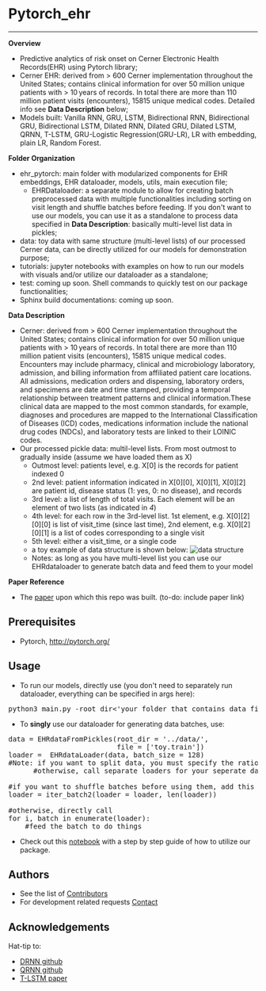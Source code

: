 # Pytorch_ehr
***************** 

**Overview**
* Predictive analytics of risk onset on Cerner Electronic Health Records(EHR) using Pytorch library;
* Cerner EHR: derived from > 600 Cerner implementation throughout the United States; contains clinical information for over 50 million unique patients with > 10 years of records. In total there are more than 110 million patient visits (encounters), 15815 unique medical codes. Detailed info see  **Data Description** below; 
* Models built: Vanilla RNN, GRU, LSTM, Bidirectional RNN, Bidirectional GRU, Bidirectional LSTM, Dilated RNN, Dilated GRU, Dilated LSTM, QRNN, T-LSTM, GRU-Logistic Regression(GRU-LR), LR with embedding, plain LR, Random Forest.


**Folder Organization**
* ehr_pytorch: main folder with modularized components for EHR embeddings, EHR dataloader, models, utils, main execution file;
  * EHRDataloader: a separate module to allow for creating batch preprocessed data with multiple functionalities including sorting on visit length and shuffle batches before feeding. If you don't want to use our models, you can use it as a standalone to process data specified in **Data Description**: basically multi-level list data in pickles; 
* data: toy data with same structure (multi-level lists) of our processed Cerner data, can be directly utilized for our models for demonstration purpose;
* tutorials: jupyter notebooks with examples on how to run our models with visuals and/or utilize our dataloader as a standalone; 
* test: coming up soon. Shell commands to quickly test on our package functionalities;
* Sphinx build documentations: coming up soon.


**Data Description**
* Cerner: derived from > 600 Cerner implementation throughout the United States; contains clinical information for over 50 million unique patients with > 10 years of records. In total there are more than 110 million patient visits (encounters), 15815 unique medical codes. Encounters may include pharmacy, clinical and microbiology laboratory, admission, and billing information from affiliated patient care locations. All admissions, medication orders and dispensing, laboratory orders, and specimens are date and time stamped, providing a temporal relationship between treatment patterns and clinical information.These clinical data are mapped to the most common standards, for example, diagnoses and procedures are mapped to the International Classification of Diseases (ICD) codes, medications information include the national drug codes (NDCs), and laboratory tests are linked to their LOINIC codes. 
* Our processed pickle data: multil-level lists. From most outmost to gradually inside (assume we have loaded them as X)
  * Outmost level: patients level, e.g. X[0] is the records for patient indexed 0
  * 2nd level: patient information indicated in X[0][0], X[0][1], X[0][2] are patient id, disease status (1: yes, 0: no disease), and records
  * 3rd level: a list of length of total visits. Each element will be an element of two lists (as indicated in *4*) 
  * 4th level: for each row in the 3rd-level list. 1st element, e.g. X[0][2][0][0] is list of visit_time (since last time), 2nd element, e.g. X[0][2][0][1] is a list of codes corresponding to a single visit
  * 5th level: either a visit_time, or a single code
  * a toy example of data structure is shown below:
    ![data structure](https://github.com/ZhiGroup/pytorch_ehr/blob/master/tutorials/ToyData.png)
   * Notes: as long as you have multi-level list you can use our EHRdataloader to generate batch data and feed them to your model


**Paper Reference**
* The [paper](RNNisAllyouNeedv01.docx) upon which this repo was built. (to-do: include paper link)


## Prerequisites

* Pytorch, <http://pytorch.org/> 


## Usage

* To run our models, directly use (you don't need to separately run dataloader, everything can be specified in args here):
<pre>
python3 main.py -root_dir<'your folder that contains data file(s)'> -files<['filename(train)' 'filename(valid)' 'filename(test)']> -which_model<'RNN'> -optimizer<'adam'> ....(feed as many args as you please)
</pre>

* To **singly** use our dataloader for generating data batches, use:
<pre>
data = EHRdataFromPickles(root_dir = '../data/', 
                          file = ['toy.train'])
loader =  EHRdataLoader(data, batch_size = 128)
#Note: if you want to split data, you must specify the ratios in EHRdataFromPickles()
      #otherwise, call separate loaders for your seperate data files

#if you want to shuffle batches before using them, add this line 
loader = iter_batch2(loader = loader, len(loader))

#otherwise, directly call 
for i, batch in enumerate(loader): 
    #feed the batch to do things
</pre>

- Check out this
[notebook](https://github.com/ZhiGroup/pytorch_ehr/blob/master/tutorials/RNN_tutorials_toy.ipynb) with a step by step guide of how to utilize our package. 

## Authors

* See the list of [Contributors]( https://github.com/ZhiGroup/pytorch_ehr/graphs/contributors)
* For development related requests [Contact](https://github.com/chocolocked)

## Acknowledgements

Hat-tip to:
* [DRNN github](https://github.com/zalandoresearch/pt-dilate-rnn)
* [QRNN github](https://github.com/salesforce/pytorch-qrnn)
* [T-LSTM paper](http://biometrics.cse.msu.edu/Publications/MachineLearning/Baytasetal_PatientSubtypingViaTimeAwareLSTMNetworks.pdf)
